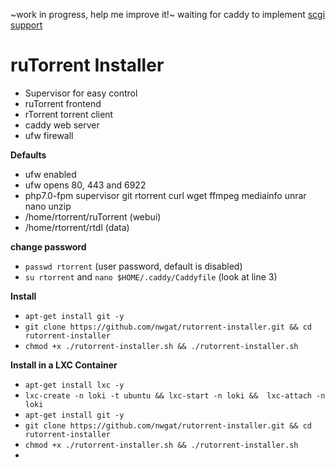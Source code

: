 ~work in progress, help me improve it!~
waiting for caddy to implement [scgi support](https://github.com/mholt/caddy/issues/776)


# ruTorrent Installer
* Supervisor for easy control
* ruTorrent frontend 
* rTorrent torrent client
* caddy web server
* ufw firewall

**Defaults**
* ufw enabled
* ufw opens 80, 443 and 6922
* php7.0-fpm supervisor git rtorrent curl wget ffmpeg mediainfo unrar nano unzip
* /home/rtorrent/ruTorrent (webui)
* /home/rtorrent/rtdl (data)

**change password**
* `passwd rtorrent` (user password, default is disabled)
* `su rtorrent` and `nano $HOME/.caddy/Caddyfile` (look at line 3)

**Install**
* `apt-get install git -y`
* `git clone https://github.com/nwgat/rutorrent-installer.git && cd rutorrent-installer`
* `chmod +x ./rutorrent-installer.sh && ./rutorrent-installer.sh`

**Install in a LXC Container**
* `apt-get install lxc -y`
* `lxc-create -n loki -t ubuntu && lxc-start -n loki &&  lxc-attach -n loki`
* `apt-get install git -y`
* `git clone https://github.com/nwgat/rutorrent-installer.git && cd rutorrent-installer`
* `chmod +x ./rutorrent-installer.sh && ./rutorrent-installer.sh`
* 

